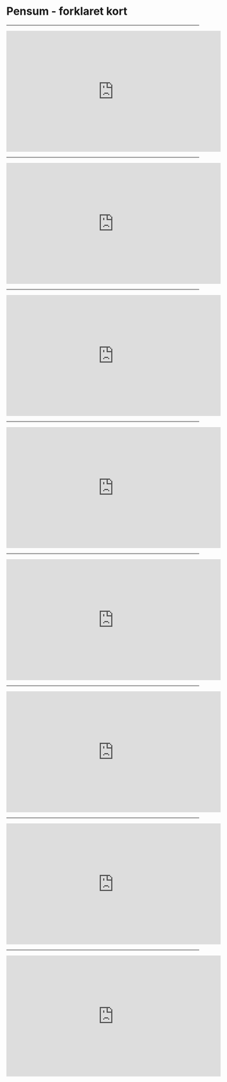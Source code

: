 # Pensum - forklaret kort

------------------------------------------------------------------------------------------------------------------------------------

<iframe width="560" height="315" src="https://www.youtube.com/embed/eXt952DCksA" title="variabler" frameborder="0" allow="accelerometer; autoplay; clipboard-write; encrypted-media; gyroscope; picture-in-picture; web-share" allowfullscreen></iframe>

------------------------------------------------------------------------------------------------------------------------------------

<iframe width="560" height="315" src="https://www.youtube.com/embed/kTrwTnRF_H4" title="for" frameborder="0" allow="accelerometer; autoplay; clipboard-write; encrypted-media; gyroscope; picture-in-picture; web-share" allowfullscreen></iframe>

------------------------------------------------------------------------------------------------------------------------------------

<iframe width="560" height="315" src="https://www.youtube.com/embed/ohd4TOyL6mE" title="while" frameborder="0" allow="accelerometer; autoplay; clipboard-write; encrypted-media; gyroscope; picture-in-picture; web-share" allowfullscreen></iframe>

------------------------------------------------------------------------------------------------------------------------------------

<iframe width="560" height="315" src="https://www.youtube.com/embed/kZ4Mja5HbZQ" title="arrays" frameborder="0" allow="accelerometer; autoplay; clipboard-write; encrypted-media; gyroscope; picture-in-picture; web-share" allowfullscreen></iframe>

------------------------------------------------------------------------------------------------------------------------------------

<iframe width="560" height="315" src="https://www.youtube.com/embed/RnS0e0xnfas" title="if" frameborder="0" allow="accelerometer; autoplay; clipboard-write; encrypted-media; gyroscope; picture-in-picture; web-share" allowfullscreen></iframe>

------------------------------------------------------------------------------------------------------------------------------------

<iframe width="560" height="315" src="https://www.youtube.com/embed/Z-K2y5YD5Rg" title="funktioner" frameborder="0" allow="accelerometer; autoplay; clipboard-write; encrypted-media; gyroscope; picture-in-picture; web-share" allowfullscreen></iframe>

------------------------------------------------------------------------------------------------------------------------------------

<iframe width="560" height="315" src="https://www.youtube.com/embed/XSWwLIBLY-0" title="klasser&objekter" frameborder="0" allow="accelerometer; autoplay; clipboard-write; encrypted-media; gyroscope; picture-in-picture; web-share" allowfullscreen></iframe>

------------------------------------------------------------------------------------------------------------------------------------

<iframe width="560" height="315" src="https://www.youtube.com/embed/FldWAvq_JbU" title="konstruktører" frameborder="0" allow="accelerometer; autoplay; clipboard-write; encrypted-media; gyroscope; picture-in-picture; web-share" allowfullscreen></iframe>
